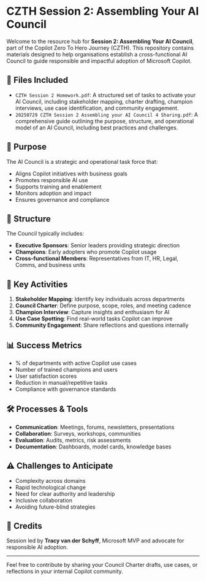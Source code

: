 # CZTH Session 2: Assembling Your AI Council

Welcome to the resource hub for **Session 2: Assembling Your AI Council**, part of the Copilot Zero To Hero Journey (CZTH). This repository contains materials designed to help organisations establish a cross-functional AI Council to guide responsible and impactful adoption of Microsoft Copilot.

## 📁 Files Included

- `CZTH Session 2 Homework.pdf`: A structured set of tasks to activate your AI Council, including stakeholder mapping, charter drafting, champion interviews, use case identification, and community engagement.
- `20250729 CZTH Session 2 Assembling your AI Council 4 Sharing.pdf`: A comprehensive guide outlining the purpose, structure, and operational model of an AI Council, including best practices and challenges.

## 🧭 Purpose

The AI Council is a strategic and operational task force that:
- Aligns Copilot initiatives with business goals
- Promotes responsible AI use
- Supports training and enablement
- Monitors adoption and impact
- Ensures governance and compliance

## 🧱 Structure

The Council typically includes:
- **Executive Sponsors**: Senior leaders providing strategic direction
- **Champions**: Early adopters who promote Copilot usage
- **Cross-functional Members**: Representatives from IT, HR, Legal, Comms, and business units

## 📌 Key Activities

1. **Stakeholder Mapping**: Identify key individuals across departments
2. **Council Charter**: Define purpose, scope, roles, and meeting cadence
3. **Champion Interview**: Capture insights and enthusiasm for AI
4. **Use Case Spotting**: Find real-world tasks Copilot can improve
5. **Community Engagement**: Share reflections and questions internally

## 📊 Success Metrics

- % of departments with active Copilot use cases
- Number of trained champions and users
- User satisfaction scores
- Reduction in manual/repetitive tasks
- Compliance with governance standards

## 🛠 Processes & Tools

- **Communication**: Meetings, forums, newsletters, presentations
- **Collaboration**: Surveys, workshops, communities
- **Evaluation**: Audits, metrics, risk assessments
- **Documentation**: Dashboards, model cards, knowledge bases

## ⚠️ Challenges to Anticipate

- Complexity across domains
- Rapid technological change
- Need for clear authority and leadership
- Inclusive collaboration
- Avoiding future-blind strategies

## 🙌 Credits

Session led by **Tracy van der Schyff**, Microsoft MVP and advocate for responsible AI adoption.

---

Feel free to contribute by sharing your Council Charter drafts, use cases, or reflections in your internal Copilot community.
